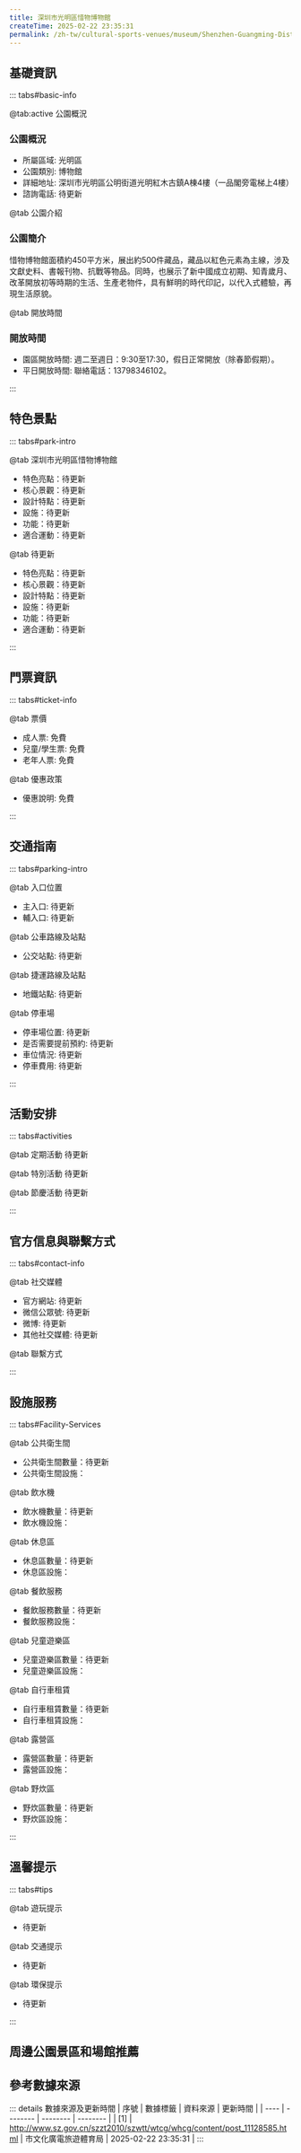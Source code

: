 ```yaml
---
title: 深圳市光明區惜物博物館
createTime: 2025-02-22 23:35:31
permalink: /zh-tw/cultural-sports-venues/museum/Shenzhen-Guangming-District-Treasure-Museum/
---
```



<script setup>
import ImageSwiper from '/.vuepress/theme/components/ImageSwiper.vue'
// 轮播图数据
const swiperItems = [
    {
                link: 'http://www.sz.gov.cn/img/4/4097/4097439/11128585.jpg',
                title: '深圳市光明區惜物博物館',
                description: '惜物博物館面積約450平方米，展出約500件藏品，藏品以紅色元素為主線，涉及文獻史料、書報刊物、抗戰等物品。同時，也展示了新中國成立初期、知青歲月、改革開放初等時期的生活、生產老物件，具有鮮明的時代印...',
                author: '市文化廣電旅遊體育局',
                date: '2025/02/23'
                },
  {
                link: 'http://www.sz.gov.cn/img/4/4097/4097439/11128585.jpg',
                title: '深圳市光明區惜物博物館',
                description: '惜物博物館面積約450平方米，展出約500件藏品，藏品以紅色元素為主線，涉及文獻史料、書報刊物、抗戰等物品。同時，也展示了新中國成立初期、知青歲月、改革開放初等時期的生活、生產老物件，具有鮮明的時代印...',
                author: '市文化廣電旅遊體育局',
                date: '2025/02/23'
                }
]
// 配置项
const swiperConfig = {
  height: 500,
  showInfo: true
}
</script>
<!-- 轮播图组件 -->
<ImageSwiper :items="swiperItems" :config="swiperConfig" />



## 基礎資訊

::: tabs#basic-info

@tab:active 公園概況
### 公園概況
- 所屬區域: 光明區
- 公園類別: 博物館
- 詳細地址: 深圳市光明區公明街道光明紅木古鎮A棟4樓（一品閣旁電梯上4樓）
- 諮詢電話: 待更新

@tab 公園介紹
### 公園簡介
惜物博物館面積約450平方米，展出約500件藏品，藏品以紅色元素為主線，涉及文獻史料、書報刊物、抗戰等物品。同時，也展示了新中國成立初期、知青歲月、改革開放初等時期的生活、生產老物件，具有鮮明的時代印記，以代入式體驗，再現生活原貌。

@tab 開放時間
### 開放時間
- 園區開放時間: 週二至週日：9:30至17:30，假日正常開放（除春節假期）。
- 平日開放時間: 聯絡電話：13798346102。

:::

## 特色景點

::: tabs#park-intro

@tab 深圳市光明區惜物博物館
<ImageCard
image="http://www.sz.gov.cn/img/4/4097/4097439/11128585.jpg"
    title="深圳市光明區惜物博物館"
    description="惜物博物館面積約450平方米，展出約500件藏品，藏品以紅色元素為主線，涉及文獻史料、書報刊物、抗戰等物品。同時，也展示了新中國成立初期、知青歲月、改革開放初等時期的生活、生產老物件，具有鮮明的時代印記，以代入式體驗，再現生活原貌。"
    date=""
    author="市文化廣電旅遊體育局"
/>


- 特色亮點：待更新
- 核心景觀：待更新
- 設計特點：待更新
- 設施：待更新
- 功能：待更新
- 適合運動：待更新

@tab 待更新
<ImageCard
image="http://www.sz.gov.cn/img/4/4097/4097439/11128585.jpg"
    title="深圳市光明區惜物博物館"
    description="惜物博物館面積約450平方米，展出約500件藏品，藏品以紅色元素為主線，涉及文獻史料、書報刊物、抗戰等物品。同時，也展示了新中國成立初期、知青歲月、改革開放初等時期的生活、生產老物件，具有鮮明的時代印記，以代入式體驗，再現生活原貌。"
    date=""
    author="市文化廣電旅遊體育局"
/>


- 特色亮點：待更新
- 核心景觀：待更新
- 設計特點：待更新
- 設施：待更新
- 功能：待更新
- 適合運動：待更新

:::

## 門票資訊

::: tabs#ticket-info

@tab 票價
- 成人票: 免費
- 兒童/學生票: 免費
- 老年人票: 免費

@tab 優惠政策
- 優惠說明: 免費

:::

## 交通指南

::: tabs#parking-intro

@tab 入口位置
- 主入口: 待更新
- 輔入口: 待更新

@tab 公車路線及站點
- 公交站點: 待更新

@tab 捷運路線及站點
- 地鐵站點: 待更新

@tab 停車場
- 停車場位置: 待更新
- 是否需要提前預約: 待更新
- 車位情況: 待更新
- 停車費用: 待更新

:::

## 活動安排

::: tabs#activities

@tab 定期活動
待更新

@tab 特別活動
待更新

@tab 節慶活動
待更新

:::

## 官方信息與聯繫方式

::: tabs#contact-info

@tab 社交媒體
- 官方網站: 待更新
- 微信公眾號: 待更新
- 微博: 待更新
- 其他社交媒體: 待更新

@tab 聯繫方式

:::

## 設施服務

::: tabs#Facility-Services

@tab 公共衛生間
- 公共衛生間數量：待更新
- 公共衛生間設施：

@tab 飲水機
- 飲水機數量：待更新
- 飲水機設施：

@tab 休息區
- 休息區數量：待更新
- 休息區設施：

@tab 餐飲服務
- 餐飲服務數量：待更新
- 餐飲服務設施：

@tab 兒童遊樂區
- 兒童遊樂區數量：待更新
- 兒童遊樂區設施：

@tab 自行車租賃
- 自行車租賃數量：待更新
- 自行車租賃設施：

@tab 露營區
- 露營區數量：待更新
- 露營區設施：

@tab 野炊區
- 野炊區數量：待更新
- 野炊區設施：

:::

## 溫馨提示

::: tabs#tips

@tab 遊玩提示
- 待更新

@tab 交通提示
- 待更新

@tab 環保提示
- 待更新

:::

## 周邊公園景區和場館推薦

<CardGrid>
  <ImageCard
        image="https://cn.bing.com/th?id=OHR.AlfanzinaLighthouse_ZH-CN9704515669_1920x1080.webp"
        title="深圳市隱秀高爾夫博物館"
        description="待更新"
        href="/zh-tw/Cultural-Sports-Venues/Art-Gallery/Shenzhen-Art-Museum/"
        author="待更新"
        date="2025/01/02"
      />
      <ImageCard
        image="https://cn.bing.com/th?id=OHR.AlfanzinaLighthouse_ZH-CN9704515669_1920x1080.webp"
        title="深圳市隱秀高爾夫博物館"
        description="待更新"
        href="/zh-tw/Cultural-Sports-Venues/Art-Gallery/Shenzhen-Art-Museum/"
        author="待更新"
        date="2025/01/02"
      />
    </CardGrid>


## 參考數據來源

::: details 數據來源及更新時間
| 序號 | 數據標籤 | 資料來源 | 更新時間 |
| ---- | -------- | -------- | -------- |
| [1] | http://www.sz.gov.cn/szzt2010/szwtt/wtcg/whcg/content/post_11128585.html | 市文化廣電旅遊體育局 | 2025-02-22 23:35:31 |
:::

